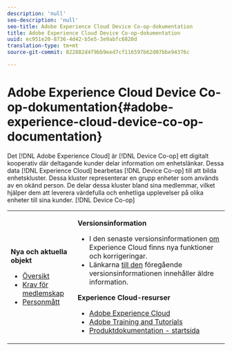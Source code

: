 ```yaml
---
description: 'null'
seo-description: 'null'
seo-title: Adobe Experience Cloud Device Co-op-dokumentation
title: Adobe Experience Cloud Device Co-op-dokumentation
uuid: ec951e20-8736-4d42-b5e5-3e9abfc6820d
translation-type: tm+mt
source-git-commit: 822882d4f9bb9eed7cf116597b62d07bbe94376c

---
```



# Adobe Experience Cloud Device Co-op-dokumentation{#adobe-experience-cloud-device-co-op-documentation}

Det [!DNL Adobe Experience Cloud] är [!DNL Device Co-op] ett digitalt kooperativ där deltagande kunder delar information om enhetslänkar. Dessa data [!DNL Experience Cloud] bearbetas [!DNL Device Co-op] till att bilda enhetskluster. Dessa kluster representerar en grupp enheter som används av en okänd person. De delar dessa kluster bland sina medlemmar, vilket hjälper dem att leverera värdefulla och enhetliga upplevelser på olika enheter till sina kunder. [!DNL Device Co-op]

<!-- <a id="section_535A849B2BF14221BD78C968CC02732D"></a> -->

<table id="table_5E612F746A704FE095B809A013EE977F" class="simpletable"> 
 <tbody> 
  <tr> 
   <td colname="col1"> <p> <b>Nya och aktuella objekt</b> </p> 
    <ul id="ul_47C012F6AB3E4B73BA357027F4D15369"> 
     <li id="li_30DBD4F8A9FA4FEFA3E3E5903FC55887"><a href="about/overview.md#concept-de34e3bacae94869909e979f24bcc4e8" format="dita" scope="local"> Översikt</a> </li> 
     <li id="li_10D0D3D338FF445098EE18B322951FAF"><a href="about/requirements.md#concept-31d3d165d22546afbedf023d32ad3a43" format="dita" scope="local"> Krav för medlemskap</a> </li> 
     <li id="li_466DC0DA0CD84E9E81EEF3237DCD411A"><a href="other-solutions/people.md#concept-8c57cd3904974e078d7fbf84ac9c2d63" format="dita" scope="local"> Personmått</a> </li> 
    </ul> </td> 
   <td colname="col2"> <p> <b>Versionsinformation</b> </p> 
    <ul id="ul_713F3E9DF0F84FE5981AC63D05948864"> 
     <li id="li_09C1CD15823E4AD7856CE40BE848E03F">I den senaste versionsinformationen <a href="https://docs.adobe.com/content/help/en/release-notes/experience-cloud/current.html" format="https" scope="external"> om</a> Experience Cloud finns nya funktioner och korrigeringar. </li> 
     <li id="li_EA594E939ED14D7780178DEA8E1AED64">Länkarna <a href="https://docs.adobe.com/content/help/en/release-notes/experience-cloud/current.html" format="https" scope="external"> till den</a> föregående versionsinformationen innehåller äldre information. </li> 
    </ul> <p> <b>Experience Cloud-resurser</b> </p> 
    <ul id="ul_E30EC96BDC624B5591F0470D430B7F41"> 
     <li id="li_F3A5CCFAE0F247CEB41A03CA8E03106B"> <a href="http://www.adobe.com/marketing-cloud.html" scope="external" format="http"> Adobe Experience Cloud</a> </li> 
     <li id="li_1938F7044F544481A6CC0F45CC22B80A"> <a href="http://helpx.adobe.com/learning.html?promoid=KAUDK" scope="external" format="http"> Adobe Training and Tutorials</a> </li> 
     <li id="li_C71459E0D1464C05B8B9387C43541F17"> <a href="https://docs.adobe.com/content/help/en/experience-cloud/user-guides/home.html" scope="external" format="https"> Produktdokumentation - startsida</a> </li> 
    </ul> </td> 
  </tr> 
 </tbody> 
</table>

<!--
<p><b>Announcements</b> </p>
<p>Take a moment to review the <a href="about/requirements.md#concept-31d3d165d22546afbedf023d32ad3a43" format="dita" scope="local"> membership requirements</a> or <a href="https://marketing-stage.adobe.com/resources/help/en_US/mcdc/downloads/what_to_expect.pdf" format="https" scope="external"> download the information sheet</a> if you want participate or to learn more about the <span class="wintitle"> Device Co-op</span>. </p>
-->

